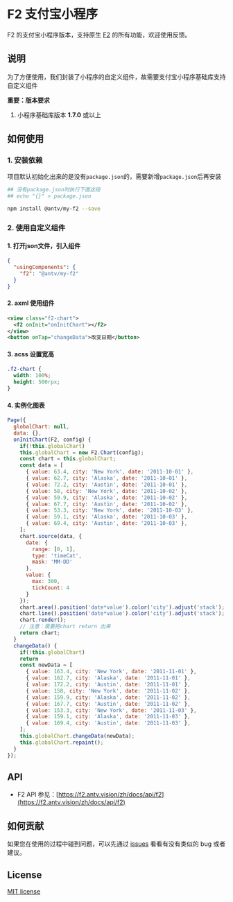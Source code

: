 # F2 支付宝小程序

F2 的支付宝小程序版本，支持原生 [F2](https://f2.antv.vision/) 的所有功能，欢迎使用反馈。

## 说明
为了方便使用，我们封装了小程序的自定义组件，故需要支付宝小程序基础库支持自定义组件

**重要：版本要求**

1. 小程序基础库版本 **1.7.0** 或以上

## 如何使用

### 1. 安装依赖
项目默认初始化出来的是没有`package.json`的，需要新增`package.json`后再安装

```bash
## 没有package.json时执行下面这段
## echo "{}" > package.json

npm install @antv/my-f2 --save
```

### 2. 使用自定义组件

#### 1. 打开json文件，引入组件

```json
{
  "usingComponents": {
    "f2": "@antv/my-f2"
  }
}
```

#### 2. axml 使用组件

```xml
<view class="f2-chart">
  <f2 onInit="onInitChart"></f2>
</view>
<button onTap="changeData">改变日期</button>
```

#### 3. acss 设置宽高
```css
.f2-chart {
  width: 100%;
  height: 500rpx;
}
```

#### 4. 实例化图表

```js
Page({
  globalChart: null,
  data: {},
  onInitChart(F2, config) {
    if(!this.globalChart)
    this.globalChart = new F2.Chart(config);
    const chart = this.globalChart;
    const data = [
      { value: 63.4, city: 'New York', date: '2011-10-01' },
      { value: 62.7, city: 'Alaska', date: '2011-10-01' },
      { value: 72.2, city: 'Austin', date: '2011-10-01' },
      { value: 58, city: 'New York', date: '2011-10-02' },
      { value: 59.9, city: 'Alaska', date: '2011-10-02' },
      { value: 67.7, city: 'Austin', date: '2011-10-02' },
      { value: 53.3, city: 'New York', date: '2011-10-03' },
      { value: 59.1, city: 'Alaska', date: '2011-10-03' },
      { value: 69.4, city: 'Austin', date: '2011-10-03' },
    ];
    chart.source(data, {
      date: {
        range: [0, 1],
        type: 'timeCat',
        mask: 'MM-DD'
      },
      value: {
        max: 300,
        tickCount: 4
      }
    });
    chart.area().position('date*value').color('city').adjust('stack');
    chart.line().position('date*value').color('city').adjust('stack');
    chart.render();
    // 注意：需要把chart return 出来
    return chart;
  }
  changeData() {
    if(!this.globalChart)
    return
    const newData = [
      { value: 163.4, city: 'New York', date: '2011-11-01' },
      { value: 162.7, city: 'Alaska', date: '2011-11-01' },
      { value: 172.2, city: 'Austin', date: '2011-11-01' },
      { value: 158, city: 'New York', date: '2011-11-02' },
      { value: 159.9, city: 'Alaska', date: '2011-11-02' },
      { value: 167.7, city: 'Austin', date: '2011-11-02' },
      { value: 153.3, city: 'New York', date: '2011-11-03' },
      { value: 159.1, city: 'Alaska', date: '2011-11-03' },
      { value: 169.4, city: 'Austin', date: '2011-11-03' },
    ];
    this.globalChart.changeData(newData);
    this.globalChart.repaint();
  }
});
```

## API

- F2 API 参见：[https://f2.antv.vision/zh/docs/api/f2](https://f2.antv.vision/zh/docs/api/f2)

## 如何贡献

如果您在使用的过程中碰到问题，可以先通过 [issues](https://github.com/antvis/my-f2/issues) 看看有没有类似的 bug 或者建议。

## License

[MIT license](https://github.com/antvis/my-f2/blob/master/LICENSE)
